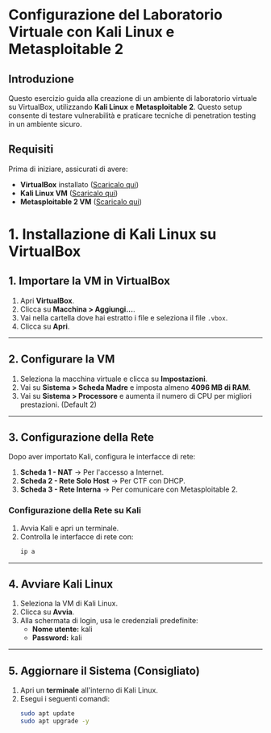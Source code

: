 # Configurazione del Laboratorio Virtuale con Kali Linux e Metasploitable 2

## Introduzione
Questo esercizio guida alla creazione di un ambiente di laboratorio virtuale su VirtualBox, utilizzando **Kali Linux** e **Metasploitable 2**. Questo setup consente di testare vulnerabilità e praticare tecniche di penetration testing in un ambiente sicuro.

## Requisiti
Prima di iniziare, assicurati di avere:

- **VirtualBox** installato ([Scaricalo qui](https://www.virtualbox.org/))
- **Kali Linux VM** ([Scaricalo qui](https://www.kali.org/get-kali/#kali-virtual-machines))
- **Metasploitable 2 VM** ([Scaricalo qui](https://sourceforge.net/projects/metasploitable/))

# **1. Installazione di Kali Linux su VirtualBox**

## 1. Importare la VM in VirtualBox

1. Apri **VirtualBox**.
2. Clicca su **Macchina > Aggiungi...**.
3. Vai nella cartella dove hai estratto i file e seleziona il file `.vbox`.
4. Clicca su **Apri**.

---

## 2. Configurare la VM

1. Seleziona la macchina virtuale e clicca su **Impostazioni**.
2. Vai su **Sistema > Scheda Madre** e imposta almeno **4096 MB di RAM**.
3. Vai su **Sistema > Processore** e aumenta il numero di CPU per migliori prestazioni. (Default 2)

---

## 3. Configurazione della Rete

Dopo aver importato Kali, configura le interfacce di rete:

1. **Scheda 1 - NAT** → Per l'accesso a Internet.
2. **Scheda 2 - Rete Solo Host** → Per CTF con DHCP.
3. **Scheda 3 - Rete Interna** → Per comunicare con Metasploitable 2.

### Configurazione della Rete su Kali
1. Avvia Kali e apri un terminale.
2. Controlla le interfacce di rete con:
   ```bash
   ip a
   ```
---

## 4. Avviare Kali Linux

1. Seleziona la VM di Kali Linux.
2. Clicca su **Avvia**.
3. Alla schermata di login, usa le credenziali predefinite:
   - **Nome utente:** kali
   - **Password:** kali

---

## 5. Aggiornare il Sistema (Consigliato)

1. Apri un **terminale** all'interno di Kali Linux.
2. Esegui i seguenti comandi:
   ```bash
   sudo apt update
   sudo apt upgrade -y
   ```
